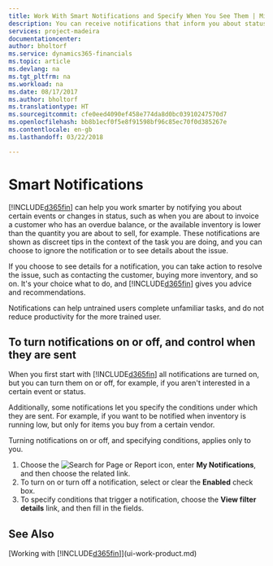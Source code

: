 ```yaml
---
title: Work With Smart Notifications and Specify When You See Them | Microsoft Docs
description: You can receive notifications that inform you about status changes or events, for example, an overdue balance or low inventory.
services: project-madeira
documentationcenter: 
author: bholtorf
ms.service: dynamics365-financials
ms.topic: article
ms.devlang: na
ms.tgt_pltfrm: na
ms.workload: na
ms.date: 08/17/2017
ms.author: bholtorf
ms.translationtype: HT
ms.sourcegitcommit: cfe0eed4090ef458e774da8d0bc03910247570d7
ms.openlocfilehash: bb8b1ecf0f5e8f91598bf96c85ec70f0d385267e
ms.contentlocale: en-gb
ms.lasthandoff: 03/22/2018

---
```

# <a name="smart-notifications"></a>Smart Notifications
[!INCLUDE[d365fin](includes/d365fin_md.md)] can help you work smarter by notifying you about certain events or changes in status, such as when you are about to invoice a customer who has an overdue balance, or the available inventory is lower than the quantity you are about to sell, for example. These notifications are shown as discreet tips in the context of the task you are doing, and you can choose to ignore the notification or to see details about the issue.  

If you choose to see details for a notification, you can take action to resolve the issue, such as contacting the customer, buying more inventory, and so on. It's your choice what to do, and [!INCLUDE[d365fin](includes/d365fin_md.md)] gives you advice and recommendations.  

Notifications can help untrained users complete unfamiliar tasks, and do not reduce productivity for the more trained user.  

## <a name="to-turn-notifications-on-or-off-and-control-when-they-are-sent"></a>To turn notifications on or off, and control when they are sent
When you first start with [!INCLUDE[d365fin](includes/d365fin_md.md)] all notifications are turned on, but you can turn them on or off, for example, if you aren't interested in a certain event or status.  

Additionally, some notifications let you specify the conditions under which they are sent. For example, if you want to be notified when inventory is running low, but only for items you buy from a certain vendor.  

Turning notifications on or off, and specifying conditions, applies only to you.  

1. Choose the ![Search for Page or Report](media/ui-search/search_small.png "Search for Page or Report icon") icon, enter **My Notifications**, and then choose the related link.
2. To turn on or turn off a notification, select or clear the **Enabled** check box.
3. To specify conditions that trigger a notification, choose the **View filter details** link, and then fill in the fields.  

## <a name="see-also"></a>See Also
[Working with [!INCLUDE[d365fin](includes/d365fin_md.md)]](ui-work-product.md)

